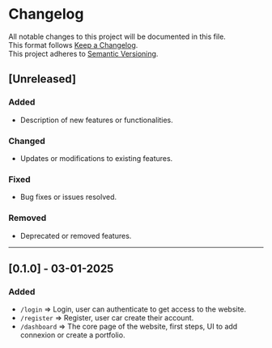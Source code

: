 # Changelog

All notable changes to this project will be documented in this file.  
This format follows [Keep a Changelog](https://keepachangelog.com/).  
This project adheres to [Semantic Versioning](https://semver.org/).

## [Unreleased]

### Added
- Description of new features or functionalities.

### Changed
- Updates or modifications to existing features.

### Fixed
- Bug fixes or issues resolved.

### Removed
- Deprecated or removed features.

---

## [0.1.0] - 03-01-2025

### Added
- `/login` => Login, user can authenticate to get access to the website.
- `/register` => Register, user car create their account.
- `/dashboard` => The core page of the website, first steps, UI to add connexion or create a portfolio.
